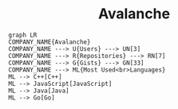 <h1 align="center">Avalanche</h1>

```mermaid
graph LR
COMPANY_NAME{Avalanche}
COMPANY_NAME ---> U{Users} ---> UN[3]
COMPANY_NAME ---> R{Repositories} ---> RN[7]
COMPANY_NAME ---> G{Gists} ---> GN[33]
COMPANY_NAME ---> ML{Most Used<br>Languages}
ML --> C++[C++]
ML --> JavaScript[JavaScript]
ML --> Java[Java]
ML --> Go[Go]
```
